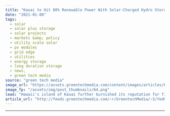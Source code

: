 ```yaml
---
title: "Kauai to Hit 80% Renewable Power With Solar-Charged Hydro Storage"
date: "2021-01-08"
tags: 
  - solar
  - solar plus storage 
  - solar projects
  - markets &amp; policy
  - utility scale solar
  - pv modules
  - grid edge
  - utilities
  - energy storage
  - long duration storage
  - news,
  - green tech media
source: "green tech media"
image_url: "https://assets.greentechmedia.com/content/images/articles/Puu_Opae.jpg"
image_fp: "/assets/img/post_thumbnails/64.png"
lead: "Hawaii's island of Kauai further burnished its reputation for figuring out clean energy years ahead of the mainland. The nonprofit Kauai Island Utility Cooperative signed a deal with AES to deliver power throughout the night from a solar-charged wate ..."
article_url: "http://feeds.greentechmedia.com/~r/GreentechMedia/~3/Yed0jfTPBDY/kauai-to-hit-80-renewable-power-with-solar-charged-hydro-storage"
---
```


---
